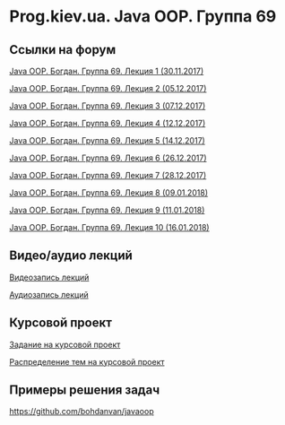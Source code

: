 Prog.kiev.ua. Java OOP. Группа 69
===

## Cсылки на форум

[Java OOP. Богдан. Группа 69. Лекция 1 (30.11.2017)](https://prog.kiev.ua/forum/index.php/topic,3305.0.html)

[Java OOP. Богдан. Группа 69. Лекция 2 (05.12.2017)](https://prog.kiev.ua/forum/index.php/topic,3316.0.html)

[Java OOP. Богдан. Группа 69. Лекция 3 (07.12.2017)](https://prog.kiev.ua/forum/index.php/topic,3325.0.html)

[Java OOP. Богдан. Группа 69. Лекция 4 (12.12.2017)](https://prog.kiev.ua/forum/index.php/topic,3334.0.html)

[Java OOP. Богдан. Группа 69. Лекция 5 (14.12.2017)](https://prog.kiev.ua/forum/index.php/topic,3338.0.html)

[Java OOP. Богдан. Группа 69. Лекция 6 (26.12.2017)](https://prog.kiev.ua/forum/index.php/topic,3355.0.html)

[Java OOP. Богдан. Группа 69. Лекция 7 (28.12.2017)](https://prog.kiev.ua/forum/index.php/topic,3358.0.html)

[Java OOP. Богдан. Группа 69. Лекция 8 (09.01.2018)](https://prog.kiev.ua/forum/index.php/topic,3368.0.html)

[Java OOP. Богдан. Группа 69. Лекция 9 (11.01.2018)](https://prog.kiev.ua/forum/index.php/topic,3371.0.html)

[Java OOP. Богдан. Группа 69. Лекция 10 (16.01.2018)](https://prog.kiev.ua/forum/index.php/topic,3389.0.html)

## Видео/аудио лекций

[Видеозапись лекций](https://mega.nz/#F!fI9ACBqB)

[Аудиозапись лекций](https://mega.nz/#F!iIUhgL5T)

## Курсовой проект

[Задание на курсовой проект](https://docs.google.com/document/d/1BD_RtdtKI4MZylI_UGOGdE8_d2CZTZnfVCWwirvSVbU/edit)

[Распределение тем на курсовой проект](https://docs.google.com/spreadsheets/d/165Xg8nBX090FmvoCrgwPp8OOHsI5f5T4u7l7ZNCSIqg/edit?usp=sharing)


## Примеры решения задач

https://github.com/bohdanvan/javaoop
